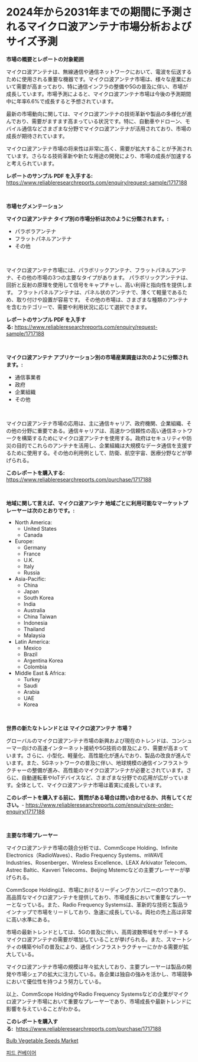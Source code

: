 <p><h1>2024年から2031年までの期間に予測されるマイクロ波アンテナ市場分析およびサイズ予測</h1></p><p><strong>市場の概要とレポートの対象範囲</strong></p>
<p><p>マイクロ波アンテナは、無線通信や通信ネットワークにおいて、電波を伝送するために使用される重要な機器です。マイクロ波アンテナ市場は、様々な産業において需要が高まっており、特に通信インフラの整備や5Gの普及に伴い、市場が成長しています。市場予測によると、マイクロ波アンテナ市場は今後の予測期間中に年率6.6%で成長すると予想されています。</p><p>最新の市場動向に関しては、マイクロ波アンテナの技術革新や製品の多様化が進んでおり、需要がますます高まっている状況です。特に、自動車やドローン、モバイル通信などさまざまな分野でマイクロ波アンテナが活用されており、市場の成長が期待されています。</p><p>マイクロ波アンテナ市場の将来性は非常に高く、需要が拡大することが予測されています。さらなる技術革新や新たな用途の開発により、市場の成長が加速すると考えられています。</p></p>
<p><strong>レポートのサンプル PDF を入手する:</strong> <a href="https://www.reliableresearchreports.com/enquiry/request-sample/1717188">https://www.reliableresearchreports.com/enquiry/request-sample/1717188</a></p>
<p>&nbsp;</p>
<p><strong>市場セグメンテーション</strong></p>
<p><strong>マイクロ波アンテナ タイプ別の市場分析は次のように分類されます。:</strong></p>
<p><ul><li>パラボラアンテナ</li><li>フラットパネルアンテナ</li><li>その他</li></ul></p>
<p>&nbsp;</p>
<p><p>マイクロ波アンテナ市場には、パラボリックアンテナ、フラットパネルアンテナ、その他の市場の3つの主要なタイプがあります。 パラボリックアンテナは、回折と反射の原理を使用して信号をキャプチャし、高い利得と指向性を提供します。 フラットパネルアンテナは、パネル状のアンテナで、薄くて軽量であるため、取り付けや設置が容易です。 その他の市場は、さまざまな種類のアンテナを含むカテゴリーで、需要や利用状況に応じて選択できます。</p></p>
<p><strong>レポートのサンプル PDF を入手する:</strong>&nbsp;<a href="https://www.reliableresearchreports.com/enquiry/request-sample/1717188">https://www.reliableresearchreports.com/enquiry/request-sample/1717188</a></p>
<p>&nbsp;</p>
<p><strong> マイクロ波アンテナ アプリケーション別の市場産業調査は次のように分類されます。:</strong></p>
<p><ul><li>通信事業者</li><li>政府</li><li>企業組織</li><li>その他</li></ul></p>
<p>&nbsp;</p>
<p><p>マイクロ波アンテナ市場の応用は、主に通信キャリア、政府機関、企業組織、その他の分野に重要である。通信キャリアは、高速かつ信頼性の高い通信ネットワークを構築するためにマイクロ波アンテナを使用する。政府はセキュリティや防災の目的でこれらのアンテナを活用し、企業組織は大規模なデータ通信を支援するために使用する。その他の利用例として、防衛、航空宇宙、医療分野などが挙げられる。</p></p>
<p><strong>このレポートを購入する:</strong>&nbsp; <a href="https://www.reliableresearchreports.com/purchase/1717188">https://www.reliableresearchreports.com/purchase/1717188</a></p>
<p>&nbsp;</p>
<p><strong>地域に関して言えば、マイクロ波アンテナ 地域ごとに利用可能なマーケットプレーヤーは次のとおりです。:</strong></p>
<p><ul>
    <li>
        North America:
        <ul>
            <li>United States</li>
            <li>Canada</li>
        </ul>
    </li>
    <li>
        Europe:
        <ul>
            <li>Germany</li>
            <li>France</li>
            <li>U.K.</li>
            <li>Italy</li>
            <li>Russia</li>
        </ul>
    </li>
    <li>
        Asia-Pacific:
        <ul>
            <li>China</li>
            <li>Japan</li>
            <li>South Korea</li>
            <li>India</li>
            <li>Australia</li>
            <li>China Taiwan</li>
            <li>Indonesia</li>
            <li>Thailand</li>
            <li>Malaysia</li>
        </ul>
    </li>
    <li>
        Latin America:
        <ul>
            <li>Mexico</li>
            <li>Brazil</li>
            <li>Argentina Korea</li>
            <li>Colombia</li>
        </ul>
    </li>
    <li>
        Middle East & Africa:
        <ul>
            <li>Turkey</li>
            <li>Saudi</li>
            <li>Arabia</li>
            <li>UAE</li>
            <li>Korea</li>
        </ul>
    </li>
    </ul></p>
<p>&nbsp;</p>
<p><strong>世界の新たなトレンドとは マイクロ波アンテナ 市場？</strong></p>
<p><p>グローバルのマイクロ波アンテナ市場の新興および現在のトレンドは、コンシューマー向けの高速インターネット接続や5G技術の普及により、需要が高まっています。さらに、小型化、軽量化、高性能化が進んでおり、製品の改良が進んでいます。また、5Gネットワークの普及に伴い、地球規模の通信インフラストラクチャーの整備が進み、高性能のマイクロ波アンテナが必要とされています。さらに、自動運転車やIoTデバイスなど、さまざまな分野での応用が広がっています。全体として、マイクロ波アンテナ市場は着実に成長しています。</p></p>
<p><strong>このレポートを購入する前に、質問がある場合は問い合わせるか、共有してください。</strong>- <a href="https://www.reliableresearchreports.com/enquiry/pre-order-enquiry/1717188">https://www.reliableresearchreports.com/enquiry/pre-order-enquiry/1717188</a></p>
<p>&nbsp;</p>
<p><strong>主要な市場プレーヤー</strong></p>
<p><p>マイクロ波アンテナ市場の競合分析では、CommScope Holding、Infinite Electronics（RadioWaves）、Radio Frequency Systems、mWAVE Industries、Rosenberger、Wireless Excellence、LEAX Arkivator Telecom、Astrec Baltic、Kavveri Telecoms、Beijing Mstemcなどの主要プレーヤーが挙げられる。 </p><p>CommScope Holdingは、市場におけるリーディングカンパニーの1つであり、高品質なマイクロ波アンテナを提供しており、市場成長において重要なプレーヤーとなっている。また、Radio Frequency Systemsは、革新的な技術と製品ラインナップで市場をリードしており、急速に成長している。両社の売上高は非常に高い水準にある。</p><p>市場の最新トレンドとしては、5Gの普及に伴い、高周波数帯域をサポートするマイクロ波アンテナの需要が増加していることが挙げられる。また、スマートシティの構築やIoTの普及により、通信インフラストラクチャーにかかる需要が拡大している。</p><p>マイクロ波アンテナ市場の規模は年々拡大しており、主要プレーヤーは製品の開発や市場シェアの拡大に注力している。各企業は独自の強みを活かし、市場競争において優位性を持つよう努力している。</p><p>以上、CommScope HoldingやRadio Frequency Systemsなどの企業がマイクロ波アンテナ市場において重要なプレーヤーであり、市場成長や最新トレンドに影響を与えていることがわかる。</p></p>
<p><strong>このレポートを購入する:</strong>&nbsp;&nbsp;<a href="https://www.reliableresearchreports.com/purchase/1717188">https://www.reliableresearchreports.com/purchase/1717188</a></p>
<p><p><a href="https://funky-papaya-cf4.notion.site/Bulb-Vegetable-Seeds-Market-Size-Share-Trends-Analysis-Report-By-Material-By-Type-By-End-user--57705d3868db4022b50592c1f729526e">Bulb Vegetable Seeds Market</a></p><p><a href="https://github.com/khytkeqagplkzqvh/Market-Research-Report-List-1/blob/main/62464932871.md">피드 컨베이어</a></p></p>